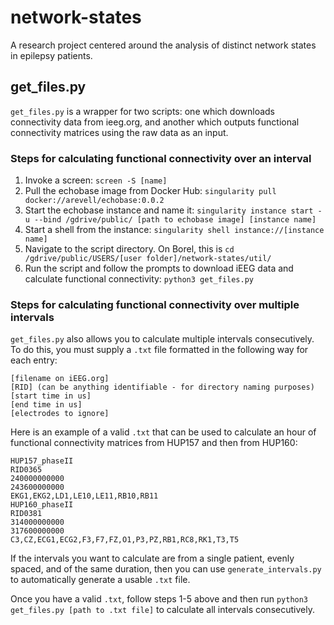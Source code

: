 # network-states
A research project centered around the analysis of distinct network states in epilepsy patients.

## get_files.py
`get_files.py` is a wrapper for two scripts: one which downloads connectivity data from ieeg.org, and another which outputs functional connectivity matrices using the raw data as an input.

### Steps for calculating functional connectivity over an interval
1. Invoke a screen: `screen -S [name]`
2. Pull the echobase image from Docker Hub: `singularity pull docker://arevell/echobase:0.0.2`
3. Start the echobase instance and name it: `singularity instance start -u --bind /gdrive/public/ [path to echobase image] [instance name]`
4. Start a shell from the instance: `singularity shell instance://[instance name]`  
5. Navigate to the script directory. On Borel, this is `cd /gdrive/public/USERS/[user folder]/network-states/util/`
6. Run the script and follow the prompts to download iEEG data and calculate functional connectivity: `python3 get_files.py`

### Steps for calculating functional connectivity over multiple intervals
`get_files.py` also allows you to calculate multiple intervals consecutively. To do this, you must supply a `.txt` file formatted in the following way for each entry:
```
[filename on iEEG.org]
[RID] (can be anything identifiable - for directory naming purposes)
[start time in us]
[end time in us]
[electrodes to ignore]
```
Here is an example of a valid `.txt` that can be used to calculate an hour of functional connectivity matrices from HUP157 and then from HUP160:
```
HUP157_phaseII
RID0365
240000000000
243600000000
EKG1,EKG2,LD1,LE10,LE11,RB10,RB11
HUP160_phaseII
RID0381
314000000000
317600000000
C3,CZ,ECG1,ECG2,F3,F7,FZ,O1,P3,PZ,RB1,RC8,RK1,T3,T5
```
If the intervals you want to calculate are from a single patient, evenly spaced, and of the same duration, then you can use `generate_intervals.py` to automatically generate a usable `.txt` file.

Once you have a valid `.txt`, follow steps 1-5 above and then run `python3 get_files.py [path to .txt file]` to calculate all intervals consecutively.
